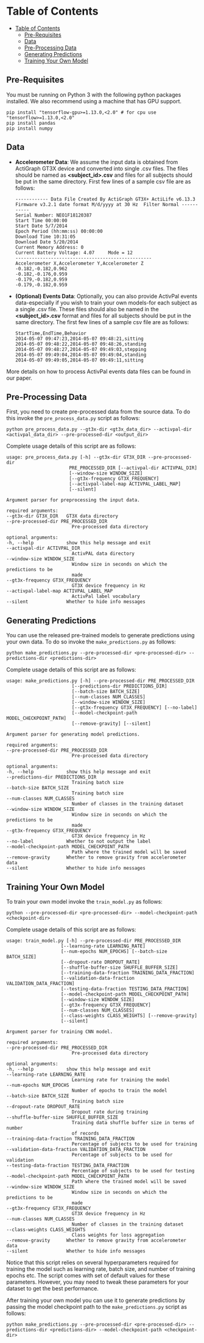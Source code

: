 # Table of Contents
- [Table of Contents](#table-of-contents)
  - [Pre-Requisites](#pre-requisites)
  - [Data](#data)
  - [Pre-Processing Data](#pre-processing-data)
  - [Generating Predictions](#generating-predictions)
  - [Training Your Own Model](#training-your-own-model)
   
## Pre-Requisites
You must be running on Python 3 with the following python packages installed. We also recommend using a machine that has GPU support.

    pip install "tensorflow-gpu>=1.13.0,<2.0" # for cpu use "tensorflow>=1.13.0,<2.0"
    pip install pandas
    pip install numpy

## Data
- **Accelerometer Data**: We assume the input data is obtained from ActiGraph GT3X device and converted into single .csv files. The files should be named as **<subject_id>.csv** and files for all subjects should be put in the same directory. First few lines of a sample csv file are as follows:
    ~~~
    ------------ Data File Created By ActiGraph GT3X+ ActiLife v6.13.3 Firmware v3.2.1 date format M/d/yyyy at 30 Hz  Filter Normal -----------
    Serial Number: NEO1F18120387
    Start Time 00:00:00
    Start Date 5/7/2014
    Epoch Period (hh:mm:ss) 00:00:00
    Download Time 10:31:05
    Download Date 5/20/2014
    Current Memory Address: 0
    Current Battery Voltage: 4.07     Mode = 12
    --------------------------------------------------
    Accelerometer X,Accelerometer Y,Accelerometer Z
    -0.182,-0.182,0.962
    -0.182,-0.176,0.959
    -0.179,-0.182,0.959
    -0.179,-0.182,0.959
    ~~~

- **(Optional) Events Data**: Optionally, you can also provide ActivPal events data-especially if you wish to train your own models-for each subject as a single .csv file. These files should also be named in the **<subject_id>.csv** format and files for all subjects should be put in the same directory. The first few lines of a sample csv file are as follows:
    ~~~
    StartTime,EndTime,Behavior
    2014-05-07 09:47:23,2014-05-07 09:48:21,sitting
    2014-05-07 09:48:22,2014-05-07 09:48:26,standing
    2014-05-07 09:48:27,2014-05-07 09:49:03,stepping
    2014-05-07 09:49:04,2014-05-07 09:49:04,standing
    2014-05-07 09:49:05,2014-05-07 09:49:11,sitting
    ~~~

More details on how to process ActivPal events data files can be found in our paper.

## Pre-Processing Data
First, you need to create pre-processed data from the source data. To do this invoke the `pre_process_data.py` script as follows:

    python pre_process_data.py --gt3x-dir <gt3x_data_dir> --activpal-dir <activpal_data_dir> --pre-processed-dir <output_dir>

Complete usage details of this script are as follows:

    usage: pre_process_data.py [-h] --gt3x-dir GT3X_DIR --pre-processed-dir
                           PRE_PROCESSED_DIR [--activpal-dir ACTIVPAL_DIR]
                           [--window-size WINDOW_SIZE]
                           [--gt3x-frequency GT3X_FREQUENCY]
                           [--activpal-label-map ACTIVPAL_LABEL_MAP]
                           [--silent]

    Argument parser for preprocessing the input data.

    required arguments:
    --gt3x-dir GT3X_DIR   GT3X data directory
    --pre-processed-dir PRE_PROCESSED_DIR
                            Pre-processed data directory

    optional arguments:
    -h, --help            show this help message and exit
    --activpal-dir ACTIVPAL_DIR
                            ActivPAL data directory
    --window-size WINDOW_SIZE
                            Window size in seconds on which the predictions to be
                            made
    --gt3x-frequency GT3X_FREQUENCY
                            GT3X device frequency in Hz
    --activpal-label-map ACTIVPAL_LABEL_MAP
                            ActivPal label vocabulary
    --silent              Whether to hide info messages

## Generating Predictions
You can use the released pre-trained models to generate predictions using your own data. To do so invoke the `make_predictions.py` as follows:

    python make_predictions.py --pre-processed-dir <pre-processed-dir> --predictions-dir <predictions-dir>

Complete usage details of this script are as follows:

    usage: make_predictions.py [-h] --pre-processed-dir PRE_PROCESSED_DIR
                            [--predictions-dir PREDICTIONS_DIR]
                            [--batch-size BATCH_SIZE]
                            [--num-classes NUM_CLASSES]
                            [--window-size WINDOW_SIZE]
                            [--gt3x-frequency GT3X_FREQUENCY] [--no-label]
                            [--model-checkpoint-path MODEL_CHECKPOINT_PATH]
                            [--remove-gravity] [--silent]

    Argument parser for generating model predictions.

    required arguments:
    --pre-processed-dir PRE_PROCESSED_DIR
                            Pre-processed data directory

    optional arguments:
    -h, --help            show this help message and exit
    --predictions-dir PREDICTIONS_DIR
                            Training batch size
    --batch-size BATCH_SIZE
                            Training batch size
    --num-classes NUM_CLASSES
                            Number of classes in the training dataset
    --window-size WINDOW_SIZE
                            Window size in seconds on which the predictions to be
                            made
    --gt3x-frequency GT3X_FREQUENCY
                            GT3X device frequency in Hz
    --no-label            Whether to not output the label
    --model-checkpoint-path MODEL_CHECKPOINT_PATH
                            Path where the trained model will be saved
    --remove-gravity      Whether to remove gravity from accelerometer data
    --silent              Whether to hide info messages

## Training Your Own Model
To train your own model invoke the `train_model.py` as follows:

    python --pre-processed-dir <pre-processed-dir> --model-checkpoint-path <checkpoint-dir>

Complete usage details of this script are as follows:

    usage: train_model.py [-h] --pre-processed-dir PRE_PROCESSED_DIR
                        [--learning-rate LEARNING_RATE]
                        [--num-epochs NUM_EPOCHS] [--batch-size BATCH_SIZE]
                        [--dropout-rate DROPOUT_RATE]
                        [--shuffle-buffer-size SHUFFLE_BUFFER_SIZE]
                        [--training-data-fraction TRAINING_DATA_FRACTION]
                        [--validation-data-fraction VALIDATION_DATA_FRACTION]
                        [--testing-data-fraction TESTING_DATA_FRACTION]
                        [--model-checkpoint-path MODEL_CHECKPOINT_PATH]
                        [--window-size WINDOW_SIZE]
                        [--gt3x-frequency GT3X_FREQUENCY]
                        [--num-classes NUM_CLASSES]
                        [--class-weights CLASS_WEIGHTS] [--remove-gravity]
                        [--silent]

    Argument parser for training CNN model.

    required arguments:
    --pre-processed-dir PRE_PROCESSED_DIR
                            Pre-processed data directory

    optional arguments:
    -h, --help            show this help message and exit
    --learning-rate LEARNING_RATE
                            Learning rate for training the model
    --num-epochs NUM_EPOCHS
                            Number of epochs to train the model
    --batch-size BATCH_SIZE
                            Training batch size
    --dropout-rate DROPOUT_RATE
                            Dropout rate during training
    --shuffle-buffer-size SHUFFLE_BUFFER_SIZE
                            Training data shuffle buffer size in terms of number
                            of records
    --training-data-fraction TRAINING_DATA_FRACTION
                            Percentage of subjects to be used for training
    --validation-data-fraction VALIDATION_DATA_FRACTION
                            Percentage of subjects to be used for validation
    --testing-data-fraction TESTING_DATA_FRACTION
                            Percentage of subjects to be used for testing
    --model-checkpoint-path MODEL_CHECKPOINT_PATH
                            Path where the trained model will be saved
    --window-size WINDOW_SIZE
                            Window size in seconds on which the predictions to be
                            made
    --gt3x-frequency GT3X_FREQUENCY
                            GT3X device frequency in Hz
    --num-classes NUM_CLASSES
                            Number of classes in the training dataset
    --class-weights CLASS_WEIGHTS
                            Class weights for loss aggregation
    --remove-gravity      Whether to remove gravity from accelerometer data
    --silent              Whether to hide info messages

Notice that this script relies on several hyperparameters required for training the model such as learning rate, batch size, and number of training epochs etc. The script comes with set of default values for these parameters. However, you may need to tweak these parameters for your dataset to get the best performance.

After training your own model you can use it to generate predictions by passing the model checkpoint path to the `make_predictions.py` script as follows:

    python make_predictions.py --pre-processed-dir <pre-processed-dir> --predictions-dir <predictions-dir> --model-checkpoint-path <checkpoint-dir>
